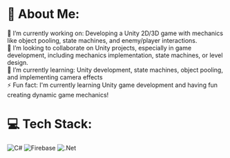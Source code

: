 # 💫 About Me:
🔭 I’m currently working on: Developing a Unity 2D/3D game with mechanics like object pooling, state machines, and enemy/player interactions.<br>👯 I’m looking to collaborate on Unity projects, especially in game development, including mechanics implementation, state machines, or level design.<br>🌱 I’m currently learning: Unity development, state machines, object pooling, and implementing camera effects <br>⚡ Fun fact: I'm currently learning Unity game development and having fun creating dynamic game mechanics!


# 💻 Tech Stack:
![C#](https://img.shields.io/badge/c%23-%23239120.svg?style=for-the-badge&logo=csharp&logoColor=white) ![Firebase](https://img.shields.io/badge/firebase-%23039BE5.svg?style=for-the-badge&logo=firebase) ![.Net](https://img.shields.io/badge/.NET-5C2D91?style=for-the-badge&logo=.net&logoColor=white)
